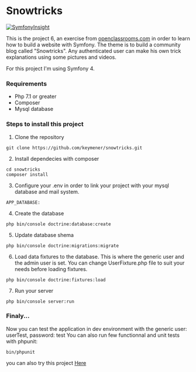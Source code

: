 # Snowtricks

[![SymfonyInsight](https://insight.symfony.com/projects/7d2ba0ba-9610-4212-8ccd-7f2d26096969/small.svg)](https://insight.symfony.com/projects/7d2ba0ba-9610-4212-8ccd-7f2d26096969)


This is the project 6, an exercise from [openclassrooms.com](https://openclassrooms.com/) in order to learn how to build a website with Symfony.
The theme is to build a community blog called "Snowtricks". 
Any authenticated user can make his own trick explanations using some pictures and videos.

For this project I'm using Symfony 4.

### Requirements

* Php 7.1 or greater
* Composer
* Mysql database

### Steps to install this project

1. Clone the repository
```
git clone https://github.com/keymener/snowtricks.git
```
2. Install dependecies with composer
```
cd snowtricks
composer install
```
3. Configure your .env in order to link your project with your mysql database and mail system.
```
APP_DATABASE:
```
4. Create the database
```
php bin/console doctrine:database:create
```
5. Update database shema
```
php bin/console doctrine:migrations:migrate
```
6. Load data fixtures to the database.
This is where the generic user and the admin user is set. You can change UserFixture.php file to suit your needs before loading fixtures. 
```
php bin/console doctrine:fixtures:load
```
7. Run your server
```
php bin/console server:run
```

### Finaly...

Now you can test the application in dev environment with the generic user: userTest, password: test
You can also run few functionnal and unit tests with phpunit:
```
bin/phpunit
```

you can also try this project [Here](http://vps673214.ovh.net "Snowtricks")
